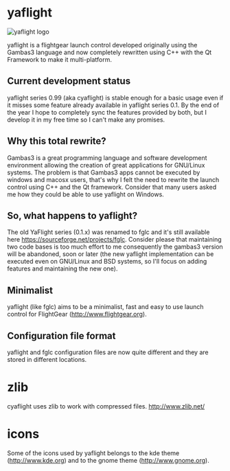 yaflight
========

![yaflight logo](https://bitbucket.org/_pmat_/yaflight/raw/be531923896f07ac28983e15cb93a781c1499b65/icons/yaflight-logo2013-128px.png)

yaflight is a flightgear launch control developed originally using the Gambas3 language
and now completely rewritten using C++ with the Qt Framework to make it multi-platform.

Current development status
--------------------------

yaflight series 0.99 (aka cyaflight) is stable enough for a basic usage even if it misses 
some feature already available in yaflight series 0.1.
By the end of the year I hope to completely sync the features provided by both, but I develop it in my free time
so I can't make any promises.

Why this total rewrite?
-----------------------

Gambas3 is a great programming language and software development environment allowing the creation of great applications 
for GNU/Linux systems. 
The problem is that Gambas3 apps cannot be executed by windows and macosx users, that's why I felt the need 
to rewrite the launch control using C++ and the Qt framework.
Consider that many users asked me how they could be able to use yaflight on Windows.

So, what happens to yaflight?
-----------------------------

The old YaFlight series (0.1.x) was renamed to fglc and it's still available here https://sourceforge.net/projects/fglc.
Consider please that maintaining two code bases is too much effort to me
consequently the gambas3 version will be abandoned, soon or later (the new yaflight implementation
can be executed even on GNU/Linux and BSD systems, so I'll focus on adding features and maintaining the new one).

Minimalist
----------

yaflight (like fglc) aims to be a minimalist, fast and easy to use launch control for FlightGear (http://www.flightgear.org).

Configuration file format
-------------------------

yaflight and fglc configuration files are now quite different and they are stored in different locations.

zlib
====

cyaflight uses zlib to work with compressed files.
http://www.zlib.net/

icons
=====

Some of the icons used by yaflight belongs to the kde theme (http://www.kde.org) and to the gnome theme (http://www.gnome.org).
